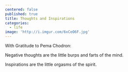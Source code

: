 ```yaml
---
centered: false
published: true
title: Thoughts and Inspirations
categories:
  - life
image: 'http://i.imgur.com/6xCeO6F.jpg'
---
```

With Gratitude to Pema Chodron:

Negative thoughts
are the little burps and farts
of the mind.

Inspirations
are the little orgasms
of the spirit.
